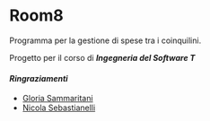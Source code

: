 # Room8
Programma per la gestione di spese tra i coinquilini.

Progetto per il corso di **_Ingegneria del Software T_**

#### _Ringraziamenti_
* [Gloria Sammaritani](https://gloriasam.github.io/)
* [Nicola Sebastianelli](https://nicolasebastianelli.github.io/)
